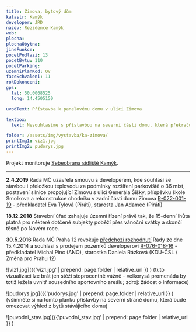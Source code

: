 ```yaml
---
title: Zimova, bytový dům
katastr: Kamýk
developer: JRD
nazev: Rezidence Kamýk
web:
plocha:
plochaObytna:
jineFunkce:
pocetPodlazi: 13
pocetBytu: 110
pocetParking:
uzemniPlanKod: OV
fazeSchvaleni: 11
rokDokonceni:
gps:
  lat: 50.0068525
  long: 14.4505150

uvodText: Přístavba k panelovému domu v ulici Zimova

textbox:
  text: Nesouhlasíme s přístavbou na severní části domu, která překračuje šírku sousedního domu a zastiňuje výhled z bytů.

folder: /assets/img/vystavba/ka-zimova/
printImg1: viz1.jpg
printImg2: pudorys.jpg
---
```


Projekt monitoruje [Sebeobrana sídliště Kamýk](http://www.sidliste-kamyk.cz/).

- - -

**2.4.2019** Rada MČ uzavřela smouvu s developerem, kde souhlasí se stavbou i přeložkou teplovodu za podmínky rozšíření parkoviště o 36 míst, postavení silnice propojující Zimovu s ulicí Generála Šišky, příspěvku škole Smolkova a rekonstrukce chodníku v zadní části domu Zimova  [R-022-001-19](https://www.praha12.cz/assets/File.ashx?id_org=80112&id_dokumenty=68645) - předkladatel Eva Tylová (Piráti), starosta Jan Adamec (Piráti)

**18.12.2018** Stavební úřad zahajuje územní řízení právě tak, že 15-denní lhůta platná pro některé dotčené subjekty poběží přes vánoční svátky a skončí těsně po Novém roce.

**30.5.2016** Rada MČ Praha 12 revokuje [předchozí rozhodnutí](http://www.individualniplanovani.cz/wp-content/uploads/2017/09/TiskR-02093-Materiál-do-Rady-MČ-Praha-12-R-153-024-14-ANM-nesouhlas-Zimova.pdf) Rady ze dne 15.4.2014 a souhlasí s prodejem pozemků developerovi [R-076-018-16](https://www.praha12.cz/VismoOnline_ActionScripts/File.ashx?id_org=80112&id_dokumenty=48114) - předkladatel Michal Pinc (ANO), starostka Daniela Rázková (KDU-ČSL / Změna pro Prahu 12)

![viz1.jpg]({{'viz1.jpg' | prepend: page.folder | relative_url }} )
(tuto vizualizaci lze brát jen stěží stoprocentně vážně - velkorysá promenáda by totiž ležela uvnitř sousedního sportovního areálu; zdroj: žádost o informace)

![pudorys.jpg]({{'pudorys.jpg' | prepend: page.folder | relative_url }} )
(všimněte si na tomto plánku přístavby na severní straně domu, která bude omezovat výhled z bytů stávájícího domu)

![puvodni_stav.jpg]({{'puvodni_stav.jpg' | prepend: page.folder | relative_url }} )
